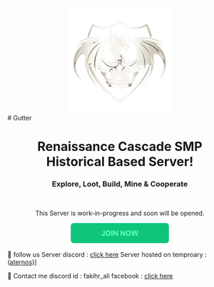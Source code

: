 <div align="center">
  <img src="images/RcSMP_logo.png" alt="Logo" width="240" />
</div>
# Gutter
<h1 align="center">Renaissance Cascade SMP Historical Based Server!</h1>
<h3 align="center">Explore, Loot, Build, Mine & Cooperate</h3>
<br/>
<p align="center">This Server is work-in-progress and soon will be opened.</p>

<div align="center" >
    <a href="https://discord.gg/kCJnupsY"><img src="intereact/btn.png" alt="Logo" height="45" /></a>
</div>


🔗 follow us
Server discord : [click here](https://discord.gg/kCJnupsY)
Server hosted on temproary : ([aternos](https://aternos.org/:en/))]

🔗 Contact me
discord id : fakihr_ali
facebook : [click  here](https://www.facebook.com/profile.php?id=61571317346587)
